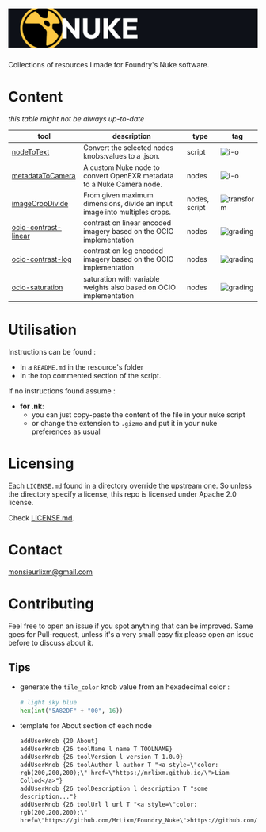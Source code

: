 # ![Nuke](./img/header.jpg)

Collections of resources I made for Foundry's Nuke software.

# Content

_this table might not be always up-to-date_

| tool                                             | description                                                                | type          | tag                                                         |
|--------------------------------------------------|----------------------------------------------------------------------------|---------------|-------------------------------------------------------------|
| [nodeToText](src/nodeToText)                     | Convert the selected nodes knobs:values to a .json.                        | script        | ![i-o](https://img.shields.io/badge/i--o-9a52dd)            |
| [metadataToCamera](src/metadataToCamera)         | A custom Nuke node to convert OpenEXR metadata to a Nuke Camera node.      | nodes         | ![i-o](https://img.shields.io/badge/i--o-9a52dd)            |
| [imageCropDivide](src/imageCropDivide)           | From given maximum dimensions, divide an input image into multiples crops. | nodes, script | ![transform](https://img.shields.io/badge/transform-4c78a6) |
| [ocio-contrast-linear](src/ocio-contrast-linear) | contrast on linear encoded imagery based on the OCIO implementation        | nodes         | ![grading](https://img.shields.io/badge/grading-43896b)     |
| [ocio-contrast-log](src/ocio-contrast-log)       | contrast on log encoded imagery based on the OCIO implementation           | nodes         | ![grading](https://img.shields.io/badge/grading-43896b)     |
| [ocio-saturation](src/ocio-saturation)           | saturation with variable weights also based on OCIO implementation         | nodes         | ![grading](https://img.shields.io/badge/grading-43896b)     |

# Utilisation

Instructions can be found :

- In a `README.md` in the resource's folder
- In the top commented section of the script.

If no instructions found assume :

- **for .nk**: 
  - you can just copy-paste the content of the file in your nuke script
  - or change the extension to `.gizmo` and put it in your nuke preferences as usual

    
# Licensing

Each `LICENSE.md` found in a directory override the upstream one. So unless
the directory specify a license, this repo is licensed under Apache 2.0 license.

Check [LICENSE.md](LICENSE.md).


# Contact

[monsieurlixm@gmail.com](mailto:monsieurlixm@gmail.com)


# Contributing

Feel free to open an issue if you spot anything that can be improved. 
Same goes for Pull-request, unless it's a very small easy fix please open an 
issue before to discuss about it.

## Tips

- generate the `tile_color` knob value from an hexadecimal color :
  ```python
  # light sky blue
  hex(int("5A82DF" + "00", 16))
  ```

- template for About section of each node

  ```shell
  addUserKnob {20 About}
  addUserKnob {26 toolName l name T TOOLNAME}
  addUserKnob {26 toolVersion l version T 1.0.0}
  addUserKnob {26 toolAuthor l author T "<a style=\"color: rgb(200,200,200);\" href=\"https://mrlixm.github.io/\">Liam Collod</a>"}
  addUserKnob {26 toolDescription l description T "some description..."}
  addUserKnob {26 toolUrl l url T "<a style=\"color: rgb(200,200,200);\" href=\"https://github.com/MrLixm/Foundry_Nuke\">https://github.com/MrLixm/Foundry_Nuke</a>"}
  ```